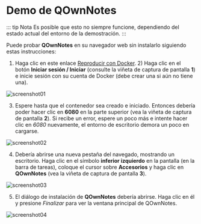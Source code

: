 # Demo de QOwnNotes

::: tip
Nota
Es posible que esto no siempre funcione, dependiendo del estado actual del entorno de la demostración.
:::

Puede probar **QOwnNotes** en su navegador web sin instalarlo siguiendo estas instrucciones:

1. Haga clic en este enlace [Reproducir con Docker](https://labs.play-with-docker.com/?stack=https://raw.githubusercontent.com/qownnotes/docker-desktop/main/examples/docker-compose.play-with-docker.yml&stack_name=desktop). 2) Haga clic en el botón **Iniciar sesión / Iniciar** (consulte la viñeta de captura de pantalla **1**) e inicie sesión con su cuenta de Docker (debe crear una si aún no tiene una).

![screenshot01](/img/demo/playwithdocker01.png)

3. Espere hasta que el contenedor sea creado e iniciado. Entonces debería poder hacer clic en **6080** en la parte superior (vea la viñeta de captura de pantalla **2**). Si recibe un error, espere un poco más e intente hacer clic en _6080_ nuevamente, el entorno de escritorio demora un poco en cargarse.

![screenshot02](/img/demo/playwithdocker02.png)

4. Debería abrirse una nueva pestaña del navegado, mostrando un escritorio. Haga clic en el símbolo **inferior izquierdo** en la pantalla (en la barra de tareas), coloque el cursor sobre **Accesorios** y haga clic en **QOwnNotes** (vea la viñeta de captura de pantalla **3**).

![screenshot03](/img/demo/playwithdocker03.png)

5. El diálogo de instalación de **QOwnNotes** debería abrirse. Haga clic en él y presione _Finalizar_ para ver la ventana principal de QOwnNotes.

![screenshot04](/img/demo/playwithdocker04.png)
